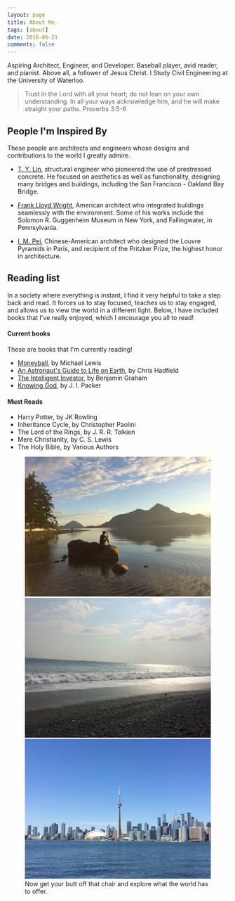 ```yaml
---
layout: page
title: About Me.
tags: [about]
date: 2016-06-21
comments: false
---
```


Aspiring Architect, Engineer, and Developer. Baseball player, avid reader, and pianist. Above all, a follower of Jesus Christ.
I Study Civil Engineering at the University of Waterloo.

> Trust in the Lord with all your heart; do not lean on your own understanding. In all your ways acknowledge him, and he will make straight your paths. Proverbs 3:5-6

## People I'm Inspired By
These people are architects and engineers whose designs and contributions to the world I greatly admire.

* [T. Y. Lin](https://en.wikipedia.org/wiki/Tung-Yen_Lin), structural engineer who pioneered the use of prestressed concrete. He focused on aesthetics as well as functionality, designing many bridges and buildings, including the San Francisco - Oakland Bay Bridge.

* [Frank Lloyd Wright](https://en.wikipedia.org/wiki/Frank_Lloyd_Wright), American architect who integrated buildings seamlessly with the environment. Some of his works include the Solomon R. Guggenheim Museum in New York, and Fallingwater, in Pennsylvania.

* [I. M. Pei](https://en.wikipedia.org/wiki/I._M._Pei), Chinese-American architect who designed the Louvre Pyramids in Paris, and recipient of the Pritzker Prize, the highest honor in architecture.

## Reading list
In a society where everything is instant, I find it very helpful to take a step back and read. It forces us to stay focused, teaches us to stay engaged, and allows us to view the world in a different light. Below, I have included books that I've really enjoyed, which I encourage you all to read!
#### Current books
These are books that I'm currently reading!

* [Moneyball](https://www.amazon.ca/Moneyball-Art-Winning-Unfair-Game/dp/0393324818), by Michael Lewis
* [An Astronaut's Guide to Life on Earth](https://www.amazon.ca/Astronauts-Guide-Life-Earth/dp/0345812719/ref=sr_1_sc_1?s=books&ie=UTF8&qid=1498343319&sr=1-1-spell&keywords=astronauts+giuda+to+life+on+earth), by Chris Hadfield
* [The Intelligent Investor](https://www.amazon.ca/Intelligent-Investor-Definitive-Value-Investing/dp/0060555661/ref=sr_1_1?s=books&ie=UTF8&qid=1498343414&sr=1-1&keywords=intelligent+investor), by Benjamin Graham
* [Knowing God](https://www.amazon.ca/Knowing-God-J-I-Packer/dp/083081650X/ref=sr_1_1?s=books&ie=UTF8&qid=1498357678&sr=1-1&keywords=knowing+god), by J. I. Packer

#### Must Reads

* Harry Potter, by JK Rowling
* Inheritance Cycle, by Christopher Paolini
* The Lord of the Rings, by J. R. R. Tolkien
* Mere Christianity, by C. S. Lewis
* The Holy Bible, by Various Authors

<figure class="third">
	<img src="/assets/img/About/IMG_1767.JPG">
	<img src="/assets/img/About/IMG_0265.JPG">
	<img src="/assets/img/About/IMG_2371.JPG">
	<figcaption>Now get your butt off that chair and explore what the world has to offer.</figcaption>
</figure>
